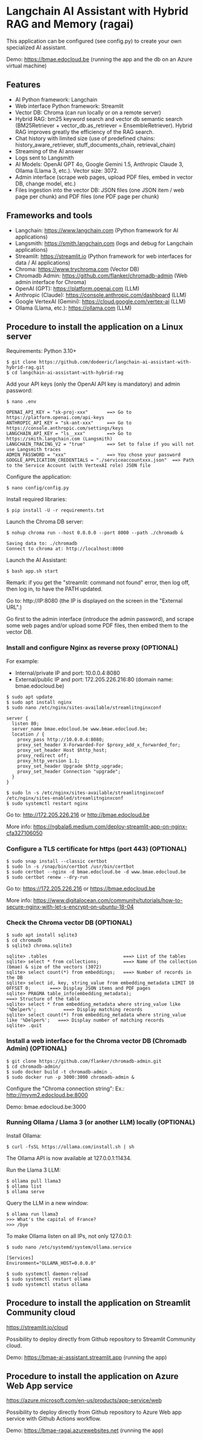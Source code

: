 # Langchain AI Assistant with Hybrid RAG and Memory (ragai)

This application can be configured (see config.py) to create your own specialized AI assistant.

Demo: https://bmae.edocloud.be (running the app and the db on an Azure virtual machine)

## Features

- AI Python framework: Langchain
- Web interface Python framework: Streamlit
- Vector DB: Chroma (can run locally or on a remote server)
- Hybrid RAG: bm25 keyword search and vector db semantic search (BM25Retriever + vector_db.as_retriever = EnsembleRetriever). Hybrid RAG improves greatly the efficiency of the RAG search.
- Chat history with limited size (use of predefined chains: history_aware_retriever, stuff_documents_chain, retrieval_chain)
- Streaming of the AI answer
- Logs sent to Langsmith
- AI Models: OpenAI GPT 4o, Google Gemini 1.5, Anthropic Claude 3, Ollama (Llama 3, etc.). Vector size: 3072.
- Admin interface (scrape web pages, upload PDF files, embed in vector DB, change model, etc.)
- Files ingestion into the vector DB: JSON files (one JSON item / web page per chunk) and PDF files (one PDF page per chunk)
 
## Frameworks and tools

- Langchain: https://www.langchain.com (Python framework for AI applications)
- Langsmith: https://smith.langchain.com (logs and debug for Langchain applications)
- Streamlit: https://streamlit.io (Python framework for web interfaces for data / AI applications)
- Chroma: https://www.trychroma.com (Vector DB)
- Chromadb Admin: https://github.com/flanker/chromadb-admin (Web admin interface for Chroma)
- OpenAI (GPT): https://platform.openai.com (LLM)
- Anthropic (Claude): https://console.anthropic.com/dashboard (LLM)
- Google VertexAI (Gemini): https://cloud.google.com/vertex-ai (LLM)
- Ollama (Llama, etc.): https://ollama.com (LLM)

## Procedure to install the application on a Linux server

Requirements: Python 3.10+

```
$ git clone https://github.com/dodeeric/langchain-ai-assistant-with-hybrid-rag.git
$ cd langchain-ai-assistant-with-hybrid-rag
```

Add your API keys (only the OpenAI API key is mandatory) and admin password:

```
$ nano .env
```

```
OPENAI_API_KEY = "sk-proj-xxx"       ==> Go to https://platform.openai.com/api-keys
ANTHROPIC_API_KEY = "sk-ant-xxx"     ==> Go to https://console.anthropic.com/settings/keys
LANGCHAIN_API_KEY = "ls__xxx"        ==> Go to https://smith.langchain.com (Langsmith)
LANGCHAIN_TRACING_V2 = "true"        ==> Set to false if you will not use Langsmith traces
ADMIN_PASSWORD = "xxx"               ==> You chose your password
GOOGLE_APPLICATION_CREDENTIALS = "./serviceaccountxxx.json"  ==> Path to the Service Account (with VertexAI role) JSON file
```

Configure the application:

```
$ nano config/config.py
```

Install required libraries:

```
$ pip install -U -r requirements.txt
```

Launch the Chroma DB server:

```
$ nohup chroma run --host 0.0.0.0 --port 8000 --path ./chromadb &

Saving data to: ./chromadb
Connect to chroma at: http://localhost:8000
```

Launch the AI Assistant:

```
$ bash app.sh start
```

Remark: if you get the "streamlit: command not found" error, then log off, then log in, to have the PATH updated.

Go to: http://IP:8080 (the IP is displayed on the screen in the "External URL".)

Go first to the admin interface (introduce the admin password), and scrape some web pages and/or upload some PDF files, then embed them to the vector DB.

### Install and configure Nginx as reverse proxy (OPTIONAL)

For example:

* Internal/private IP and port: 10.0.0.4:8080
* External/public IP and port: 172.205.226.216:80 (domain name: bmae.edocloud.be)

```
$ sudo apt update
$ sudo apt install nginx
$ sudo nano /etc/nginx/sites-available/streamlitnginxconf
```
```
server {
  listen 80;
  server_name bmae.edocloud.be www.bmae.edocloud.be;
  location / {
    proxy_pass http://10.0.0.4:8080;
    proxy_set_header X-Forwarded-For $proxy_add_x_forwarded_for;
    proxy_set_header Host $http_host;
    proxy_redirect off;
    proxy_http_version 1.1;
    proxy_set_header Upgrade $http_upgrade;
    proxy_set_header Connection "upgrade";
  }
}
```
```
$ sudo ln -s /etc/nginx/sites-available/streamlitnginxconf /etc/nginx/sites-enabled/streamlitnginxconf
$ sudo systemctl restart nginx
```

Go to: http://172.205.226.216 or http://bmae.edocloud.be

More info: https://ngbala6.medium.com/deploy-streamlit-app-on-nginx-cfa327106050

### Configure a TLS certificate for https (port 443) (OPTIONAL)

```
$ sudo snap install --classic certbot
$ sudo ln -s /snap/bin/certbot /usr/bin/certbot
$ sudo certbot --nginx -d bmae.edocloud.be -d www.bmae.edocloud.be
$ sudo certbot renew --dry-run
```

Go to: https://172.205.226.216 or https://bmae.edocloud.be

More info: https://www.digitalocean.com/community/tutorials/how-to-secure-nginx-with-let-s-encrypt-on-ubuntu-18-04

### Check the Chroma vector DB (OPTIONAL)

```
$ sudo apt install sqlite3
$ cd chromadb
$ sqlite3 chroma.sqlite3
```
```
sqlite> .tables                            ===> List of the tables
sqlite> select * from collections;         ===> Name of the collection (bmae) & size of the vectors (3072)
sqlite> select count(*) from embeddings;   ===> Number of records in the DB
sqlite> select id, key, string_value from embedding_metadata LIMIT 10 OFFSET 0;       ===> Display JSON items and PDF pages
sqlite> PRAGMA table_info(embedding_metadata);                                        ===> Structure of the table   
sqlite> select * from embedding_metadata where string_value like '%Delper%';          ===> Display matching records
sqlite> select count(*) from embedding_metadata where string_value like '%Delper%';   ===> Display number of matching records
sqlite> .quit
```

### Install a web interface for the Chroma vector DB (Chromadb Admin) (OPTIONAL)

```
$ git clone https://github.com/flanker/chromadb-admin.git
$ cd chromadb-admin/
$ sudo docker build -t chromadb-admin .
$ sudo docker run -p 3000:3000 chromadb-admin &
```

Configure the "Chroma connection string": Ex.: http://myvm2.edocloud.be:8000

Demo: bmae.edocloud.be:3000

### Running Ollama / Llama 3 (or another LLM) locally (OPTIONAL)

Install Ollama:

```
$ curl -fsSL https://ollama.com/install.sh | sh
```

The Ollama API is now available at 127.0.0.1:11434.

Run the Llama 3 LLM:

```
$ ollama pull llama3
$ ollama list
$ ollama serve
```

Query the LLM in a new window:

```
$ ollama run llama3
>>> What's the capital of France?
>>> /bye
```

To make Ollama listen on all IPs, not only 127.0.0.1:

```
$ sudo nano /etc/systemd/system/ollama.service

[Services]
Environment="OLLAMA_HOST=0.0.0.0"

$ sudo systemctl daemon-reload
$ sudo systemctl restart ollama
$ sudo systemctl status ollama
```

## Procedure to install the application on Streamlit Community cloud

https://streamlit.io/cloud

Possibility to deploy directly from Github repository to Streamlit Community cloud.

Demo: https://bmae-ai-assistant.streamlit.app (running the app)

## Procedure to install the application on Azure Web App service

https://azure.microsoft.com/en-us/products/app-service/web

Possibility to deploy directly from Github repository to Azure Web app service with Github Actions workflow.

Demo: https://bmae-ragai.azurewebsites.net (running the app)
